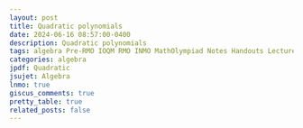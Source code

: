 ```yaml
---
layout: post
title: Quadratic polynomials
date: 2024-06-16 08:57:00-0400
description: Quadratic polynomials
tags: algebra Pre-RMO IOQM RMO INMO MathOlympiad Notes Handouts LectureNotes
categories: algebra
jpdf: Quadratic
jsujet: Algebra
lnmo: true
giscus_comments: true
pretty_table: true
related_posts: false
---
```

